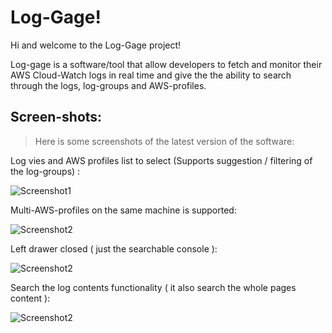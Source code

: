 # Log-Gage!


Hi and welcome to the Log-Gage project!

Log-gage is a software/tool that allow developers to fetch and monitor their AWS Cloud-Watch logs in real time and give the the ability to search through the logs, log-groups and AWS-profiles.


## Screen-shots:

 > Here is some screenshots of the latest version of the software:

Log vies and AWS profiles list to select (Supports suggestion / filtering of the log-groups) :

![Screenshot1](https://raw.githubusercontent.com/mim-Armand/log-gage/master/screenshots/01.jpg "Log-Gage! screenshot 01")

Multi-AWS-profiles on the same machine is supported:

![Screenshot2](https://raw.githubusercontent.com/mim-Armand/log-gage/master/screenshots/02.jpg "Log-Gage! screenshot 02")

Left drawer closed ( just the searchable console ):

![Screenshot2](https://raw.githubusercontent.com/mim-Armand/log-gage/master/screenshots/03.jpg "Log-Gage! screenshot 03")

Search the log contents functionality ( it also search the whole pages content ):

![Screenshot2](https://raw.githubusercontent.com/mim-Armand/log-gage/master/screenshots/04.jpg "Log-Gage! screenshot 04")